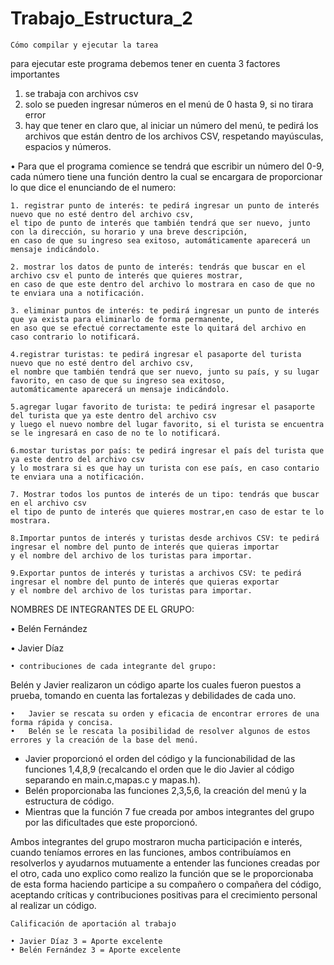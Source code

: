 # Trabajo_Estructura_2

    Cómo compilar y ejecutar la tarea

para ejecutar este programa debemos tener en cuenta 3 factores importantes 
1. se trabaja con archivos csv 
2. solo se pueden ingresar números en el menú de 0 hasta 9, si no tirara error 
3. hay que tener en claro que, al iniciar un número del menú, te pedirá los archivos que   están dentro de los archivos CSV, respetando mayúsculas, espacios y números. 

•	Para que el programa comience se tendrá que escribir un número del 0-9, cada número tiene una función dentro la cual se encargara de proporcionar lo que dice el enunciando de el numero:

    1. registrar punto de interés: te pedirá ingresar un punto de interés nuevo que no esté dentro del archivo csv, 
    el tipo de punto de interés que también tendrá que ser nuevo, junto con la dirección, su horario y una breve descripción, 
    en caso de que su ingreso sea exitoso, automáticamente aparecerá un mensaje indicándolo.

    2. mostrar los datos de punto de interés: tendrás que buscar en el archivo csv el punto de interés que quieres mostrar,
    en caso de que este dentro del archivo lo mostrara en caso de que no te enviara una a notificación.

    3. eliminar puntos de interés: te pedirá ingresar un punto de interés que ya exista para eliminarlo de forma permanente, 
    en aso que se efectué correctamente este lo quitará del archivo en caso contrario lo notificará.

    4.registrar turistas: te pedirá ingresar el pasaporte del turista nuevo que no esté dentro del archivo csv, 
    el nombre que también tendrá que ser nuevo, junto su país, y su lugar favorito, en caso de que su ingreso sea exitoso, 
    automáticamente aparecerá un mensaje indicándolo.

    5.agregar lugar favorito de turista: te pedirá ingresar el pasaporte del turista que ya este dentro del archivo csv 
    y luego el nuevo nombre del lugar favorito, si el turista se encuentra se le ingresará en caso de no te lo notificará.

    6.mostar turistas por país: te pedirá ingresar el país del turista que ya este dentro del archivo csv 
    y lo mostrara si es que hay un turista con ese país, en caso contario te enviara una a notificación.

    7. Mostrar todos los puntos de interés de un tipo: tendrás que buscar en el archivo csv 
    el tipo de punto de interés que quieres mostrar,en caso de estar te lo mostrara.

    8.Importar puntos de interés y turistas desde archivos CSV: te pedirá ingresar el nombre del punto de interés que quieras importar 
    y el nombre del archivo de los turistas para importar.

    9.Exportar puntos de interés y turistas a archivos CSV: te pedirá ingresar el nombre del punto de interés que quieras exportar 
    y el nombre del archivo de los turistas para importar.

  NOMBRES DE INTEGRANTES DE EL GRUPO: 

  • Belén Fernández 
  
  • Javier Díaz 
  
    • contribuciones de cada integrante del grupo: 
  Belén y Javier realizaron un código aparte los cuales fueron puestos a prueba, tomando en cuenta las fortalezas y debilidades de cada uno.
  
    •	Javier se rescata su orden y eficacia de encontrar errores de una forma rápida y concisa.
    •	Belén se le rescata la posibilidad de resolver algunos de estos errores y la creación de la base del menú.
    
- Javier proporcionó el orden del código y la funcionabilidad de las funciones 1,4,8,9 (recalcando el orden que le dio Javier al código separando en main.c,mapas.c y mapas.h).
- Belén proporcionaba las funciones 2,3,5,6, la creación del menú y la estructura de código.
- Mientras que la función 7 fue creada por ambos integrantes del grupo por las dificultades que este proporcionó.

Ambos integrantes del grupo mostraron mucha participación e interés, cuando teníamos errores en las funciones, ambos contribuíamos en resolverlos y ayudarnos mutuamente a entender las funciones creadas por el otro, cada uno explico como realizo la función que se le proporcionaba de esta forma haciendo participe a su compañero o compañera del código, aceptando críticas y contribuciones positivas para el crecimiento personal al realizar un código.

    Calificación de aportación al trabajo

    • Javier Díaz 3 = Aporte excelente
    • Belén Fernández 3 = Aporte excelente
